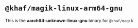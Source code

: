 # `@khaf/magik-linux-arm64-gnu`

This is the **aarch64-unknown-linux-gnu** binary for `@khaf/magik`
